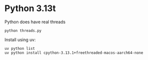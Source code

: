 # Python 3.13t

Python does have real threads

```
python threads.py
```

Install using uv:

```
uv python list
uv python install cpython-3.13.1+freethreaded-macos-aarch64-none
```

